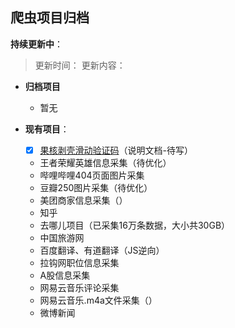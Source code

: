 ## 爬虫项目归档
**持续更新中**：
> 更新时间：
> 更新内容：

- **归档项目**
    - 暂无

- **现有项目**：
    - [x] [果核剥壳滑动验证码](./Project/果壳剥壳滑动验证码.ipynb)（说明文档-待写）
    - 王者荣耀英雄信息采集（待优化）
    - 哔哩哔哩404页面图片采集
    - 豆瓣250图片采集（待优化）
    - 美团商家信息采集（）
    - 知乎
    - 去哪儿项目（已采集16万条数据，大小共30GB）
    - 中国旅游网
    - 百度翻译、有道翻译（JS逆向）
    - 拉钩网职位信息采集
    - A股信息采集
    - 网易云音乐评论采集
    - 网易云音乐.m4a文件采集（）
    - 微博新闻
